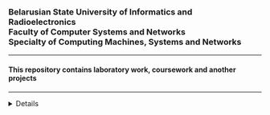 <h3>Belarusian State University of Informatics and Radioelectronics<br> Faculty of Computer Systems and Networks<br> Specialty of Computing Machines, Systems and Networks</h3>
<hr>
<h4>This repository contains laboratory work, coursework and another projects</h4>
<hr>
<details>
<b><summary>Laboratory work</summary></b>
- [**Theoretical foundations of computer networks**](https://github.com/NikitaMirosha/TFCN-Labs) `Qt` `C++`
</details>

